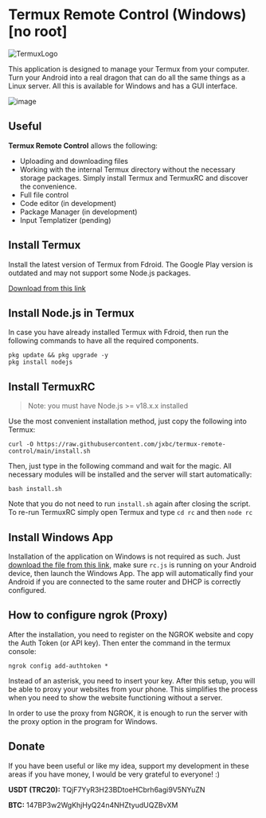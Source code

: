 # Termux Remote Control (Windows) [no root]

![TermuxLogo](https://play-lh.googleusercontent.com/m3oqSZCwmitiZ-Im-CQu_rqT5eLHilOp5IudBynv3COJUumFzuQaP2dgTDxRL_03f4x2=w240-h480-rw)

This application is designed to manage your Termux from your computer. Turn your Android into a real dragon that can do all the same things as a Linux server. All this is available for Windows and has a GUI interface.

![image](https://github.com/jxbc/termux-remote-control/assets/30753109/00d7c3a0-b548-456c-b9be-ea0501a3beb3)


## Useful

**Termux Remote Control** allows the following:
- Uploading and downloading files
- Working with the internal Termux directory without the necessary storage packages. Simply install Termux and TermuxRC and discover the convenience.
- Full file control
- Code editor (in development)
- Package Manager (in development)
- Input Templatizer (pending)

## Install Termux
Install the latest version of Termux from Fdroid. The Google Play version is outdated and may not support some Node.js packages.

[Download from this link](https://f-droid.org/ru/packages/com.termux/)

## Install Node.js in Termux
In case you have already installed Termux with Fdroid, then run the following commands to have all the required components.

    pkg update && pkg upgrade -y
    pkg install nodejs

## Install TermuxRC

> Note: you must have Node.js >= v18.x.x installed

Use the most convenient installation method, just copy the following into Termux:

    curl -O https://raw.githubusercontent.com/jxbc/termux-remote-control/main/install.sh
Then, just type in the following command and wait for the magic. All necessary modules will be installed and the server will start automatically:

    bash install.sh
Note that you do not need to run `install.sh` again after closing the script. To re-run TermuxRC simply open Termux and type `cd rc` and then `node rc`

## Install Windows App

Installation of the application on Windows is not required as such. Just [download the file from this link](https://github.com/jxbc/termux-remote-control/releases), make sure `rc.js` is running on your Android device, then launch the Windows App. The app will automatically find your Android if you are connected to the same router and DHCP is correctly configured.

## How to configure ngrok (Proxy)
After the installation, you need to register on the NGROK website and copy the Auth Token (or API key). Then enter the command in the termux console:

    ngrok config add-authtoken *

Instead of an asterisk, you need to insert your key. After this setup, you will be able to proxy your websites from your phone. This simplifies the process when you need to show the website functioning without a server.

In order to use the proxy from NGROK, it is enough to run the server with the proxy option in the program for Windows.

## Donate

If you have been useful or like my idea, support my development in these areas if you have money, I would be very grateful to everyone! :)

**USDT (TRC20):** TQjF7YyR3H23BDtoeHCbrh6agi9V5NYuZN

**BTC:** 147BP3w2WgKhjHyQ24n4NHZtyudUQZBvXM
